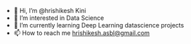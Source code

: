 - 👋 Hi, I’m @hrishikesh Kini
- 👀 I’m interested in Data Science
- 🌱 I’m currently learning Deep Learning datascience projects
- 📫 How to reach me hrishikesh.asbl@gmail.com

<!---
hrishikini007/hrishikini007 is a ✨ special ✨ repository because its `README.md` (this file) appears on your GitHub profile.
You can click the Preview link to take a look at your changes.
--->

